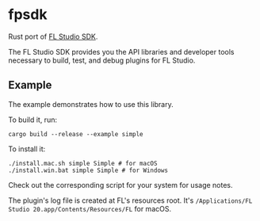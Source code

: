 # fpsdk

Rust port of [FL Studio SDK](https://www.image-line.com/developers/index.php).

The FL Studio SDK provides you the API libraries and developer tools necessary
to build, test, and debug plugins for FL Studio.




## Example

The example demonstrates how to use this library.

To build it, run:

```
cargo build --release --example simple
```

To install it:

```
./install.mac.sh simple Simple # for macOS
./install.win.bat simple Simple # for Windows
```

Check out the corresponding script for your system for usage notes.

The plugin's log file is created at FL's resources root. It's 
`/Applications/FL Studio 20.app/Contents/Resources/FL` for macOS.
